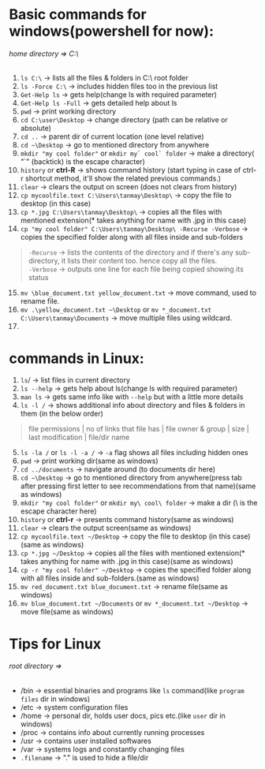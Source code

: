 # Basic commands for windows(powershell for now):  
###### home directory => C:\
1. `ls C:\` &#8594; lists all the files & folders in C:\ root folder  
2. `ls -Force C:\` &#8594; includes hidden files too in the previous list  
3. `Get-Help ls` &#8594; gets help(change ls with required parameter)  
4. `Get-Help ls -Full` &#8594; gets detailed help about ls  
5. `pwd` &#8594; print working directory  
6. `cd C:\user\Desktop` &#8594; change directory (path can be relative or absolute)  
7. `cd ..` &#8594; parent dir of current location (one level relative)
8. `cd ~\Desktop` &#8594; go to mentioned directory from anywhere  
9. `mkdir "my cool folder"` or ```mkdir my` cool` folder``` &#8594; make a directory( "\`" (backtick) is the escape character)  
10. `history` or **ctrl-R** &#8594; shows command history (start typing in case of ctrl-r shortcut method, it'll show the related previous commands.)
11. `clear` &#8594; clears the output on screen (does not clears from history)  
12. `cp mycoolfile.text C:\Users\tanmay\Desktop\` &#8594; copy the file to desktop (in this case)  
13. `cp *.jpg C:\Users\tanmay\Desktop\` &#8594; copies all the files with mentioned extension(* takes anything for name with .jpg in this case)  
14. `cp "my cool folder" C:\Users\tanmay\Desktop\ -Recurse -Verbose` &#8594; copies the specified folder along with all files inside and sub-folders  
> `-Recurse` &#8594; lists the contents of the directory and if there's any sub-directory, it lists their content too. hence copy all the files.  
> `-Verbose` &#8594; outputs one line for each file being copied showing its status  
15. `mv \blue_document.txt yellow_document.txt` &#8594; move command, used to rename file.  
16. `mv .\yellow_document.txt ~\Desktop` or `mv *_document.txt C:\Users\tanmay\Documents` &#8594; move multiple files using wildcard.  
17. 


# commands in Linux:  
1. `ls`/ &#8594; list files in current directory  
2. `ls --help` &#8594; gets help about ls(change ls with required parameter)  
3. `man ls` &#8594; gets same info like with `--help` but with a little more details
4. `ls -l /` &#8594; shows additional info about directory and files & folders in them (in the below order)  
> file permissions | no of links that file has | file owner & group | size | last modification | file/dir name  
5. `ls -la /` or `ls -l -a /` &#8594; `-a` flag shows all files including hidden ones
6. `pwd` &#8594; print working dir(same as windows)  
7. `cd ../documents` &#8594; navigate around (to documents dir here)  
8. `cd ~\Desktop` &#8594; go to mentioned directory from anywhere(press tab after pressing first letter to see recommendations from that name)(same as windows)  
9. `mkdir "my cool folder"` or `mkdir my\ cool\ folder` &#8594; make a dir (\\ is the escape character here)  
10. `history` or **ctrl-r** &#8594; presents command history(same as windows)  
11. `clear` &#8594; clears the output screen(same as windows)  
12. `cp mycoolfile.text ~/Desktop` &#8594; copy the file to desktop (in this case)(same as windows)  
13. `cp *.jpg ~/Desktop` &#8594; copies all the files with mentioned extension(* takes anything for name with .jpg in this case)(same as windows)  
14. `cp -r "my cool folder" ~/Desktop` &#8594; copies the specified folder along with all files inside and sub-folders.(same as windows)  
15. `mv red_document.txt blue_document.txt` &#8594; rename file(same  as windows)
16. `mv blue_document.txt ~/Documents` or `mv *_document.txt ~/Desktop` &#8594; move file(same  as windows)  


# Tips for Linux  
###### root directory =>  
* /bin &#8594; essential binaries and programs like `ls` command(like `program files` dir in windows)  
* /etc &#8594; system configuration files  
* /home &#8594; personal dir, holds user docs, pics etc.(like `user` dir in windows)  
* /proc &#8594; contains info about currently running processes  
* /usr &#8594; contains user installed softwares  
* /var &#8594; systems logs and constantly changing files  
* `.filename` &#8594; "." is used to hide a file/dir  
